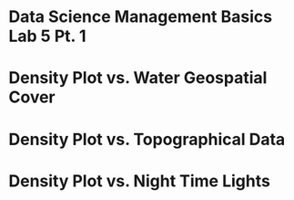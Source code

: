 # Data Science Management Basics Lab 5 Pt. 1

# Density Plot vs. Water Geospatial Cover

# Density Plot vs. Topographical Data

# Density Plot vs. Night Time Lights
